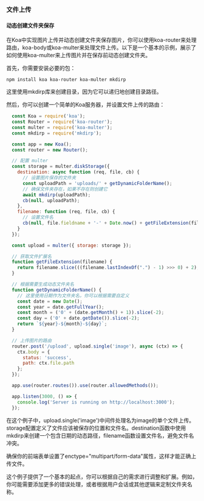 ### 文件上传

#### 动态创建文件夹保存

在Koa中实现图片上传并动态创建文件夹保存图片，你可以使用koa-router来处理路由，koa-body或koa-multer来处理文件上传。以下是一个基本的示例，展示了如何使用koa-multer来上传图片并在保存前动态创建文件夹。

首先，你需要安装必要的包：

`npm install koa koa-router koa-multer mkdirp`

这里使用mkdirp库来创建目录，因为它可以递归地创建目录路径。

然后，你可以创建一个简单的Koa服务器，并设置文件上传的路由：

```js
  const Koa = require('koa');
  const Router = require('koa-router');
  const multer = require('koa-multer');
  const mkdirp = require('mkdirp');

  const app = new Koa();
  const router = new Router();

  // 配置 multer
  const storage = multer.diskStorage({
    destination: async function (req, file, cb) {
      // 设置图片保存的文件夹
      const uploadPath = 'uploads/' + getDynamicFolderName();
      // 确保文件夹存在，如果不存在则创建它
      await mkdirp(uploadPath);
      cb(null, uploadPath);
    },
    filename: function (req, file, cb) {
      // 设置文件名
      cb(null, file.fieldname + '-' + Date.now() + getFileExtension(file.originalname));
    }
  });

  const upload = multer({ storage: storage });

  // 获取文件扩展名
  function getFileExtension(filename) {
    return filename.slice(((filename.lastIndexOf(".") - 1) >>> 0) + 2);
  }

  // 根据需要生成动态文件夹名
  function getDynamicFolderName() {
    // 这里使用日期作为文件夹名，你可以根据需要自定义
    const date = new Date();
    const year = date.getFullYear();
    const month = ('0' + (date.getMonth() + 1)).slice(-2);
    const day = ('0' + date.getDate()).slice(-2);
    return `${year}-${month}-${day}`;
  }

  // 上传图片的路由
  router.post('/upload', upload.single('image'), async (ctx) => {
    ctx.body = {
      status: 'success',
      path: ctx.file.path
    };
  });

  app.use(router.routes()).use(router.allowedMethods());

  app.listen(3000, () => {
    console.log('Server is running on http://localhost:3000');
  });
```


在这个例子中，upload.single('image')中间件处理名为image的单个文件上传。storage配置定义了文件应该被保存的位置和文件名。destination函数中使用mkdirp来创建一个包含日期的动态路径，filename函数设置文件名，避免文件名冲突。

确保你的前端表单设置了enctype="multipart/form-data"属性，这样才能正确上传文件。

这个例子提供了一个基本的起点，你可以根据自己的需求进行调整和扩展。例如，你可能需要添加更多的错误处理，或者根据用户会话或其他逻辑来定制文件夹名称。